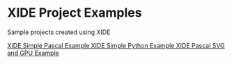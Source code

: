 <body>
<h1>XIDE Project Examples</h1>
<p>Sample projects created using XIDE</p>
<a href="https://steve--w.github.io/XIDEPages/XIDESimplePascalExample.html">
            XIDE Simple Pascal Example
          </a>
<a href="https://steve--w.github.io/XIDEPages/XIDESimplePythonExample.html">
            XIDE Simple Python Example
          </a>
<a href="https://steve--w.github.io/XIDEPages/XIDEPascalSVGAndGPUExample.html">
            XIDE Pascal SVG and GPU Example
          </a>
</body>

